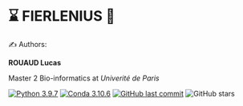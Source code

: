 # ⌛️ FIERLENIUS 🦙

✍ Authors:

**ROUAUD Lucas**

Master 2 Bio-informatics at *Univerité de Paris*

[![Python 3.9.7](https://img.shields.io/badge/python-%E2%89%A5_3.9.7-blue.svg)](https://www.python.org/downloads/release/python-397/)
[![Conda 3.10.6](https://img.shields.io/badge/miniconda-%E2%89%A5_3.10.6-green.svg)](https://docs.conda.io/en/latest/miniconda.html)
[![GitHub last commit](https://img.shields.io/github/last-commit/FilouPlains/FIERLENIUS.svg)](https://github.com/FilouPlains/FIERLENIUS)
![GitHub stars](https://img.shields.io/github/stars/FilouPlains/FIERLENIUS.svg?style=social)

